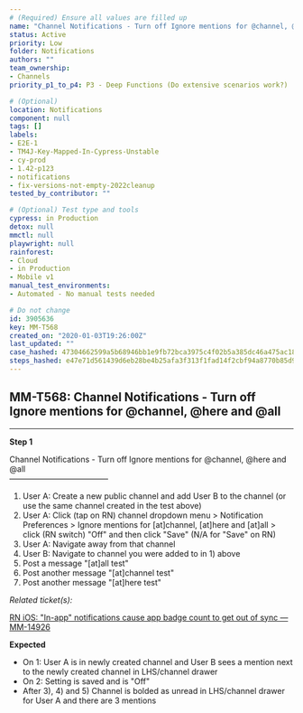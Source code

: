 ```yaml
---
# (Required) Ensure all values are filled up
name: "Channel Notifications - Turn off Ignore mentions for @channel, @here and @all"
status: Active
priority: Low
folder: Notifications
authors: ""
team_ownership:
- Channels
priority_p1_to_p4: P3 - Deep Functions (Do extensive scenarios work?)

# (Optional)
location: Notifications
component: null
tags: []
labels:
- E2E-1
- TM4J-Key-Mapped-In-Cypress-Unstable
- cy-prod
- 1.42-p123
- notifications
- fix-versions-not-empty-2022cleanup
tested_by_contributor: ""

# (Optional) Test type and tools
cypress: in Production
detox: null
mmctl: null
playwright: null
rainforest:
- Cloud
- in Production
- Mobile v1
manual_test_environments:
- Automated - No manual tests needed

# Do not change
id: 3905636
key: MM-T568
created_on: "2020-01-03T19:26:00Z"
last_updated: ""
case_hashed: 47304662599a5b68946bb1e9fb72bca3975c4f02b5a385dc46a475ac18782b3d26f45c758cc55e3cd682448d0fe3d6a9
steps_hashed: e47e71d561439d6eb28be4b25afa3f313f1fad14f2cbf94a8770b85d92b2cce9198fbab985405eac8ca71821f5dab51c
---
```


<!-- (Auto-generated) Based on frontmatter's "key" and "name" -->

## MM-T568: Channel Notifications - Turn off Ignore mentions for @channel, @here and @all

---

**Step 1**

Channel Notifications - Turn off Ignore mentions for @channel, @here and @all\
–––––––––––––––––––––––––

1. User A: Create a new public channel and add User B to the channel (or use the same channel created in the test above)
2. User A: Click (tap on RN) channel dropdown menu > Notification Preferences > Ignore mentions for \[at]channel, \[at]here and \[at]all > click (RN switch) "Off" and then click "Save" (N/A for "Save" on RN)
3. User A: Navigate away from that channel
4. User B: Navigate to channel you were added to in 1) above
5. Post a message "\[at]all test"
6. Post another message "\[at]channel test"
7. Post another message "\[at]here test"

_Related ticket(s):_

[RN iOS: "In-app" notifications cause app badge count to get out of sync — MM-14926](https://mattermost.atlassian.net/browse/MM-14926)

**Expected**

- On 1: User A is in newly created channel and User B sees a mention next to the newly created channel in LHS/channel drawer
- On 2: Setting is saved and is "Off"
- After 3), 4) and 5) Channel is bolded as unread in LHS/channel drawer for User A and there are 3 mentions
